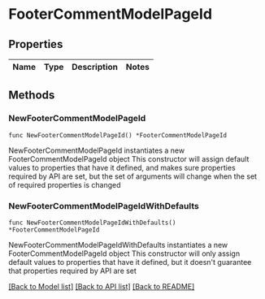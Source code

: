 # FooterCommentModelPageId

## Properties

Name | Type | Description | Notes
------------ | ------------- | ------------- | -------------

## Methods

### NewFooterCommentModelPageId

`func NewFooterCommentModelPageId() *FooterCommentModelPageId`

NewFooterCommentModelPageId instantiates a new FooterCommentModelPageId object
This constructor will assign default values to properties that have it defined,
and makes sure properties required by API are set, but the set of arguments
will change when the set of required properties is changed

### NewFooterCommentModelPageIdWithDefaults

`func NewFooterCommentModelPageIdWithDefaults() *FooterCommentModelPageId`

NewFooterCommentModelPageIdWithDefaults instantiates a new FooterCommentModelPageId object
This constructor will only assign default values to properties that have it defined,
but it doesn't guarantee that properties required by API are set


[[Back to Model list]](../README.md#documentation-for-models) [[Back to API list]](../README.md#documentation-for-api-endpoints) [[Back to README]](../README.md)


